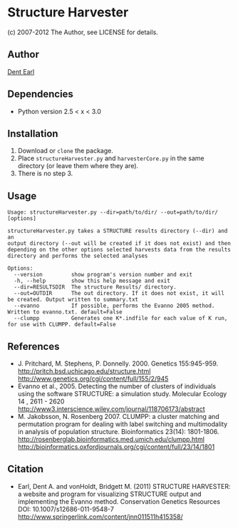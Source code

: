 # Structure Harvester
(c) 2007-2012 The Author, see LICENSE for details.

## Author
[Dent Earl](https://github.com/dentearl/)

## Dependencies
* Python version 2.5 < x < 3.0

## Installation
1. Download or <code>clone</code> the package.
2. Place <code>structureHarvester.py</code> and <code>harvesterCore.py</code> in the same directory (or leave them where they are).
3. There is no step 3.

## Usage
    Usage: structureHarvester.py --dir=path/to/dir/ --out=path/to/dir/ [options]

    structureHarvester.py takes a STRUCTURE results directory (--dir) and an
    output directory (--out will be created if it does not exist) and then
    depending on the other options selected harvests data from the results
    directory and performs the selected analyses

    Options:
      --version         show program's version number and exit
      -h, --help        show this help message and exit
      --dir=RESULTSDIR  The structure Results/ directory.
      --out=OUTDIR      The out directory. If it does not exist, it will be created. Output written to summary.txt
      --evanno          If possible, performs the Evanno 2005 method. Written to evanno.txt. default=False
      --clumpp          Generates one K*.indfile for each value of K run, for use with CLUMPP. default=False

## References
* J. Pritchard, M. Stephens, P. Donnelly. 2000. Genetics 155:945-959. http://pritch.bsd.uchicago.edu/structure.html http://www.genetics.org/cgi/content/full/155/2/945
* Evanno et al., 2005. Detecting the number of clusters of individuals using the software STRUCTURE: a simulation study. Molecular Ecology 14 , 2611 - 2620 http://www3.interscience.wiley.com/journal/118706173/abstract
* M. Jakobsson, N. Rosenberg 2007. CLUMPP: a cluster matching and permutation program for dealing with label switching and multimodality in analysis of population structure. Bioinformatics 23(14): 1801-1806. http://rosenberglab.bioinformatics.med.umich.edu/clumpp.html http://bioinformatics.oxfordjournals.org/cgi/content/full/23/14/1801

## Citation
* Earl, Dent A. and vonHoldt, Bridgett M. (2011) STRUCTURE HARVESTER: a website and program for visualizing STRUCTURE output and implementing the Evanno method. Conservation Genetics Resources DOI: 10.1007/s12686-011-9548-7 http://www.springerlink.com/content/jnn011511h415358/

